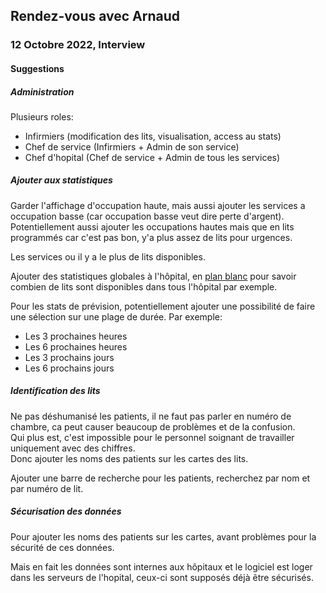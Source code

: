 ## Rendez-vous avec Arnaud

### 12 Octobre 2022, Interview

#### Suggestions

##### Administration

Plusieurs roles:
- Infirmiers (modification des lits, visualisation, access au stats)
- Chef de service (Infirmiers + Admin de son service)
- Chef d'hopital (Chef de service + Admin de tous les services)

##### Ajouter aux statistiques

Garder l'affichage d'occupation haute, mais aussi ajouter les services a occupation basse (car occupation basse veut dire perte d'argent).  
Potentiellement aussi ajouter les occupations hautes mais que en lits programmés car c'est pas bon, y'a plus assez de lits pour urgences.

Les services ou il y a le plus de lits disponibles.

Ajouter des statistiques globales à l'hôpital, en [plan blanc](http://cpn.rmi.fr/Qu-est-ce-que-le-plan-blanc-d-un.html) pour savoir combien de lits sont disponibles dans tous l'hôpital par exemple.

Pour les stats de prévision, potentiellement ajouter une possibilité de faire une sélection sur une plage de durée. Par exemple:
- Les 3 prochaines heures
- Les 6 prochaines heures
- Les 3 prochains jours
- Les 6 prochains jours

##### Identification des lits

Ne pas déshumanisé les patients, il ne faut pas parler en numéro de chambre, ca peut causer beaucoup de problèmes et de la confusion.  
Qui plus est, c'est impossible pour le personnel soignant de travailler uniquement avec des chiffres.  
Donc ajouter les noms des patients sur les cartes des lits.

Ajouter une barre de recherche pour les patients, recherchez par nom et par numéro de lit.

##### Sécurisation des données

Pour ajouter les noms des patients sur les cartes, avant problèmes pour la sécurité de ces données.

Mais en fait les données sont internes aux hôpitaux et le logiciel est loger dans les serveurs de l'hopital, ceux-ci sont supposés déjà être sécurisés.

